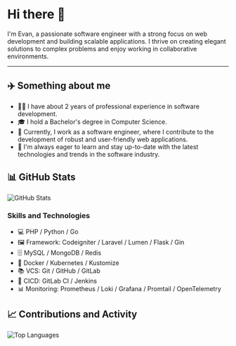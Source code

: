 # Hi there 👋

I'm Evan, a passionate software engineer with a strong focus on web development and building scalable applications.
I thrive on creating elegant solutions to complex problems and enjoy working in collaborative environments.

<hr>

## ✈️ Something about me

- 👨‍💻 I have about 2 years of professional experience in software development.
- 🎓 I hold a Bachelor's degree in Computer Science.
- 💼 Currently, I work as a software engineer, where I contribute to the development of robust and user-friendly web applications.
- 🌱 I'm always eager to learn and stay up-to-date with the latest technologies and trends in the software industry.

## 📊 GitHub Stats

![GitHub Stats](https://github-readme-stats.vercel.app/api?username=ycchuang99&show_icons=true&theme=radical)

### Skills and Technologies

- 💻 PHP / Python / Go
- 🖼️ Framework: Codeigniter / Laravel / Lumen / Flask / Gin
- 🗄️ MySQL / MongoDB / Redis
- 🐳 Docker / Kubernetes / Kustomize
- 📚 VCS: Git / GitHub / GitLab
- 🔄 CICD: GitLab CI / Jenkins
- 📊 Monitoring: Prometheus / Loki / Grafana / Promtail / OpenTelemetry

## 📈 Contributions and Activity

![Top Languages](https://github-readme-stats.vercel.app/api/top-langs/?username=ycchuang99&layout=compact&theme=radical)

